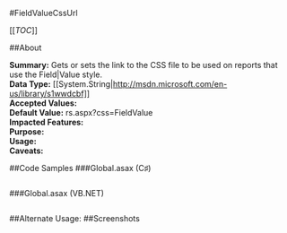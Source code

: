 #FieldValueCssUrl

[[_TOC_]]

##About

**Summary:**  Gets or sets the link to the CSS file to be used on reports that use the Field&#124;Value style.   
**Data Type:** [[System.String|http://msdn.microsoft.com/en-us/library/s1wwdcbf]]  
**Accepted Values:**   
**Default Value:** rs.aspx?css=FieldValue  
**Impacted Features:**   
**Purpose:**   
**Usage:**   
**Caveats:**   

##Code Samples
###Global.asax (C♯)

```csharp
```

###Global.asax (VB.NET)

```visualbasic
```
##Alternate Usage: 
##Screenshots
